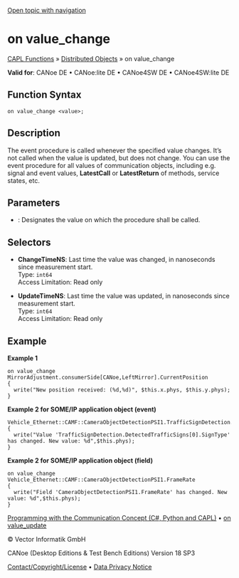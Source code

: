 [Open topic with navigation](../../../../../CANoeDEFamily.htm#Topics/CAPLFunctions/DistributedObjects/EventProcedures/CAPLfunctionOnValueChange.md)

# on value_change

[CAPL Functions](../../CAPLfunctions.md) » [Distributed Objects](../CAPLfunctionsDOOverview.md) » on value_change

**Valid for**: CANoe DE • CANoe:lite DE • CANoe4SW DE • CANoe4SW:lite DE

## Function Syntax

`on value_change <value>;`

## Description

The event procedure is called whenever the specified value changes. It’s not called when the value is updated, but does not change. You can use the event procedure for all values of communication objects, including e.g. signal and event values, **LatestCall** or **LatestReturn** of methods, service states, etc.

## Parameters

- **<value>**: Designates the value on which the procedure shall be called.

## Selectors

- **ChangeTimeNS**: Last time the value was changed, in nanoseconds since measurement start.  
  Type: `int64`  
  Access Limitation: Read only

- **UpdateTimeNS**: Last time the value was updated, in nanoseconds since measurement start.  
  Type: `int64`  
  Access Limitation: Read only

## Example

**Example 1**

```plaintext
on value_change MirrorAdjustment.consumerSide[CANoe,LeftMirror].CurrentPosition
{
  write("New position received: (%d,%d)", $this.x.phys, $this.y.phys);
}
```

**Example 2 for SOME/IP application object (event)**

```plaintext
Vehicle_Ethernet::CAMF::CameraObjectDetectionPSI1.TrafficSignDetection.DetectedTrafficSigns[0].SignType
{
  write("Value 'TrafficSignDetection.DetectedTrafficSigns[0].SignType' has changed. New value: %d",$this.phys);
}
```

**Example 2 for SOME/IP application object (field)**

```plaintext
on value_change Vehicle_Ethernet::CAMF::CameraObjectDetectionPSI1.FrameRate
{
  write("Field 'CameraObjectDetectionPSI1.FrameRate' has changed. New value: %d",$this.phys);
}
```

[Programming with the Communication Concept (C#, Python and CAPL)](../../../CANoeCANalyzer/CommunicationConcept/Programming/CCP.md) • [on value_update](CAPLfunctionOnValueUpdate.md)

© Vector Informatik GmbH

CANoe (Desktop Editions & Test Bench Editions) Version 18 SP3

[Contact/Copyright/License](../../../Shared/ContactCopyrightLicense.md) • [Data Privacy Notice](https://www.vector.com/int/en/company/get-info/privacy-policy/)